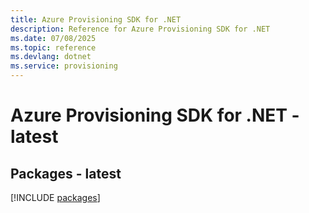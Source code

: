 ```yaml
---
title: Azure Provisioning SDK for .NET
description: Reference for Azure Provisioning SDK for .NET
ms.date: 07/08/2025
ms.topic: reference
ms.devlang: dotnet
ms.service: provisioning
---
```

# Azure Provisioning SDK for .NET - latest
## Packages - latest
[!INCLUDE [packages](provisioning-index.md)]
